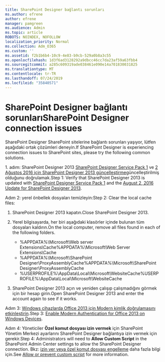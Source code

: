 ```yaml
---
title: SharePoint Designer bağlantı sorunları
ms.author: efrene
author: efrene
manager: pamgreen
ms.audience: Admin
ms.topic: article
ROBOTS: NOINDEX, NOFOLLOW
localization_priority: Normal
ms.collection: Adm_O365
ms.custom: ''
ms.assetid: f2b1b6b4-10c9-4e83-b9cb-529a0b8a3c55
ms.openlocfilehash: 1d3f6ad3128292a9dbcc46cc7da23af59a63fbb4
ms.sourcegitcommit: a285c609319ade038461e090e14a701830031825
ms.translationtype: MT
ms.contentlocale: tr-TR
ms.lasthandoff: 07/24/2019
ms.locfileid: "35840571"
---
```

# <a name="sharepoint-designer-connection-issues"></a><span data-ttu-id="8dea7-102">SharePoint Designer bağlantı sorunları</span><span class="sxs-lookup"><span data-stu-id="8dea7-102">SharePoint Designer connection issues</span></span> 

<span data-ttu-id="8dea7-103">SharePoint Designer SharePoint sitelerine bağlantı sorunları yaşıyor, lütfen aşağıdaki ortak çözümleri deneyin.</span><span class="sxs-lookup"><span data-stu-id="8dea7-103">If SharePoint Designer is experiencing connection issues to SharePoint sites, please try the following common solutions.</span></span>

<span data-ttu-id="8dea7-104">1. adım: SharePoint Designer 2013 [SharePoint Designer Service Pack 1](https://support.microsoft.com/help/2817441/description-of-microsoft-sharepoint-designer-2013-service-pack-1-sp1) ve [2 Ağustos 2016 için SharePoint Designer 2013 güncelleştirme](https://support.microsoft.com/help/3114721/august-2-2016-update-for-sharepoint-designer-2013-kb3114721)güncelleştirilmiş olduğunu doğrulamak.</span><span class="sxs-lookup"><span data-stu-id="8dea7-104">Step 1: Verify that SharePoint Designer 2013 is updated with [SharePoint Designer Service Pack 1](https://support.microsoft.com/help/2817441/description-of-microsoft-sharepoint-designer-2013-service-pack-1-sp1) and the [August 2, 2016 Update for SharePoint Designer 2013](https://support.microsoft.com/help/3114721/august-2-2016-update-for-sharepoint-designer-2013-kb3114721).</span></span>



<span data-ttu-id="8dea7-105">Adım 2: yerel önbellek dosyaları temizleyin:</span><span class="sxs-lookup"><span data-stu-id="8dea7-105">Step 2: Clear the local cache files:</span></span>

1. <span data-ttu-id="8dea7-106">SharePoint Designer 2013 kapatın.</span><span class="sxs-lookup"><span data-stu-id="8dea7-106">Close SharePoint Designer 2013.</span></span>

2. <span data-ttu-id="8dea7-107">Yerel bilgisayarda, her biri aşağıdaki klasörler içinde bulunan tüm dosyaları kaldırın.</span><span class="sxs-lookup"><span data-stu-id="8dea7-107">On the local computer, remove all files found in each of the following folders.</span></span>

    - <span data-ttu-id="8dea7-108">%APPDATA%\Microsoft\Web server Extensions\Cache</span><span class="sxs-lookup"><span data-stu-id="8dea7-108">%APPDATA%\Microsoft\Web Server Extensions\Cache</span></span>
    - <span data-ttu-id="8dea7-109">%APPDATA%\Microsoft\SharePoint Designer\ProxyAssemblyCache</span><span class="sxs-lookup"><span data-stu-id="8dea7-109">%APPDATA%\Microsoft\SharePoint Designer\ProxyAssemblyCache</span></span>
    - <span data-ttu-id="8dea7-110">%USERPROFILE%\AppData\Local\Microsoft\WebsiteCache</span><span class="sxs-lookup"><span data-stu-id="8dea7-110">%USERPROFILE%\AppData\Local\Microsoft\WebsiteCache</span></span>

3. <span data-ttu-id="8dea7-111">SharePoint Designer 2013 açın ve yeniden çalışıp çalışmadığını görmek için bir hesap girin.</span><span class="sxs-lookup"><span data-stu-id="8dea7-111">Open SharePoint Designer 2013 and enter the account again to see if it works.</span></span>

<span data-ttu-id="8dea7-112">Adım 3: [Windows cihazlarda Office 2013 için Modern kimlik doğrulamasını etkinleştirin](https://docs.microsoft.com/office365/admin/security-and-compliance/enable-modern-authentication?redirectSourcePath=/article/Enable-Modern-Authentication-for-Office-2013-on-Windows-devices-7dc1c01a-090f-4971-9677-f1b192d6c910&view=o365-worldwide).</span><span class="sxs-lookup"><span data-stu-id="8dea7-112">Step 3: [Enable Modern Authentication for Office 2013 on Windows Devices](https://docs.microsoft.com/office365/admin/security-and-compliance/enable-modern-authentication?redirectSourcePath=/article/Enable-Modern-Authentication-for-Office-2013-on-Windows-devices-7dc1c01a-090f-4971-9677-f1b192d6c910&view=o365-worldwide).</span></span>

<span data-ttu-id="8dea7-113">Adım 4: Yöneticiler **Özel komut dosyası izin vermek** için SharePoint Yönetim Merkezi ayarlarını SharePoint Designer bağlantıya izin vermek için gerekir.</span><span class="sxs-lookup"><span data-stu-id="8dea7-113">Step 4: Administrators will need to **Allow Custom Script** in the SharePoint Admin Center settings to allow the SharePoint Designer connection.</span></span> <span data-ttu-id="8dea7-114">Bkz: [izin ver veya özel komut dosyası engelleme](https://docs.microsoft.com/sharepoint/allow-or-prevent-custom-script) daha fazla bilgi için.</span><span class="sxs-lookup"><span data-stu-id="8dea7-114">See [Allow or prevent custom script](https://docs.microsoft.com/sharepoint/allow-or-prevent-custom-script) for more information.</span></span>


